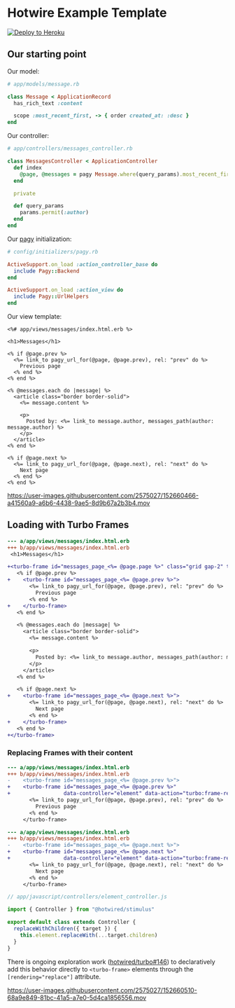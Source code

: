 # Hotwire Example Template

[![Deploy to Heroku](https://www.herokucdn.com/deploy/button.png)][heroku-deploy-app]

[heroku-deploy-app]: https://heroku.com/deploy?template=https://github.com/thoughtbot/hotwire-example-template/tree/hotwire-example-pagination

## Our starting point

Our model:

```ruby
# app/models/message.rb

class Message < ApplicationRecord
  has_rich_text :content

  scope :most_recent_first, -> { order created_at: :desc }
end
```

Our controller:

```ruby
# app/controllers/messages_controller.rb

class MessagesController < ApplicationController
  def index
    @page, @messages = pagy Message.where(query_params).most_recent_first
  end

  private

  def query_params
    params.permit(:author)
  end
end
```

Our [pagy][] initialization:

[pagy]: https://github.com/ddnexus/pagy

```ruby
# config/initializers/pagy.rb

ActiveSupport.on_load :action_controller_base do
  include Pagy::Backend
end

ActiveSupport.on_load :action_view do
  include Pagy::UrlHelpers
end
```

Our view template:

```erb
<%# app/views/messages/index.html.erb %>

<h1>Messages</h1>

<% if @page.prev %>
  <%= link_to pagy_url_for(@page, @page.prev), rel: "prev" do %>
    Previous page
  <% end %>
<% end %>

<% @messages.each do |message| %>
  <article class="border border-solid">
    <%= message.content %>

    <p>
      Posted by: <%= link_to message.author, messages_path(author: message.author) %>
    </p>
  </article>
<% end %>

<% if @page.next %>
  <%= link_to pagy_url_for(@page, @page.next), rel: "next" do %>
    Next page
  <% end %>
<% end %>
```

https://user-images.githubusercontent.com/2575027/152660466-a41560a9-a6b6-4438-9ae5-8d9b67a2b3b4.mov

## Loading with Turbo Frames

```diff
--- a/app/views/messages/index.html.erb
+++ b/app/views/messages/index.html.erb
 <h1>Messages</h1>

+<turbo-frame id="messages_page_<%= @page.page %>" class="grid gap-2" target="_top">
   <% if @page.prev %>
+    <turbo-frame id="messages_page_<%= @page.prev %>">
       <%= link_to pagy_url_for(@page, @page.prev), rel: "prev" do %>
         Previous page
       <% end %>
+    </turbo-frame>
   <% end %>

   <% @messages.each do |message| %>
     <article class="border border-solid">
       <%= message.content %>

       <p>
         Posted by: <%= link_to message.author, messages_path(author: message.author) %>
       </p>
     </article>
   <% end %>

   <% if @page.next %>
+    <turbo-frame id="messages_page_<%= @page.next %>">
       <%= link_to pagy_url_for(@page, @page.next), rel: "next" do %>
         Next page
       <% end %>
+    </turbo-frame>
   <% end %>
+</turbo-frame>
```

### Replacing Frames with their content

```diff
--- a/app/views/messages/index.html.erb
+++ b/app/views/messages/index.html.erb
-    <turbo-frame id="messages_page_<%= @page.prev %>">
+    <turbo-frame id="messages_page_<%= @page.prev %>"
+                 data-controller="element" data-action="turbo:frame-render->element#replaceWithChildren">
       <%= link_to pagy_url_for(@page, @page.prev), rel: "prev" do %>
         Previous page
       <% end %>
     </turbo-frame>
```

```diff
--- a/app/views/messages/index.html.erb
+++ b/app/views/messages/index.html.erb
-    <turbo-frame id="messages_page_<%= @page.next %>">
+    <turbo-frame id="messages_page_<%= @page.next %>"
+                 data-controller="element" data-action="turbo:frame-render->element#replaceWithChildren">
       <%= link_to pagy_url_for(@page, @page.next), rel: "next" do %>
         Next page
       <% end %>
     </turbo-frame>
```

```javascript
// app/javascript/controllers/element_controller.js

import { Controller } from "@hotwired/stimulus"

export default class extends Controller {
  replaceWithChildren({ target }) {
    this.element.replaceWith(...target.children)
  }
}
```

There is ongoing exploration work ([hotwired/turbo#146][]) to declaratively add
this behavior directly to `<turbo-frame>` elements through the
`[rendering="replace"]` attribute.

[hotwired/turbo#146]: https://github.com/hotwired/turbo/pull/146

https://user-images.githubusercontent.com/2575027/152660510-68a9e849-81bc-41a5-a7e0-5d4ca1856556.mov

